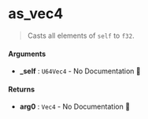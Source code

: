 # as\_vec4

>  Casts all elements of `self` to `f32`.

#### Arguments

- **\_self** : `U64Vec4` \- No Documentation 🚧

#### Returns

- **arg0** : `Vec4` \- No Documentation 🚧
